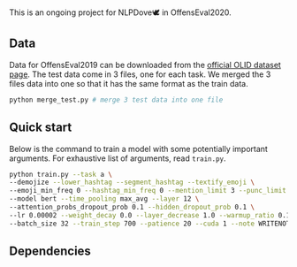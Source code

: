This is an ongoing project for NLPDove🕊 in OffensEval2020.

## Data

Data for OffensEval2019 can be downloaded from the [official OLID dataset page](https://sites.google.com/site/offensevalsharedtask/olid).
The test data come in 3 files, one for each task. We merged the 3 files data into one so that it has the same format as the train data.

```bash
python merge_test.py # merge 3 test data into one file
```



## Quick start
Below is the command to train a model with some potentially important arguments.
For exhaustive list of arguments, read `train.py`.
```bash
python train.py --task a \
--demojize --lower_hashtag --segment_hashtag --textify_emoji \
--emoji_min_freq 0 --hashtag_min_freq 0 --mention_limit 3 --punc_limit 3 \
--model bert --time_pooling max_avg --layer 12 \
--attention_probs_dropout_prob 0.1 --hidden_dropout_prob 0.1 \
--lr 0.00002 --weight_decay 0.0 --layer_decrease 1.0 --warmup_ratio 0.1 \
--batch_size 32 --train_step 700 --patience 20 --cuda 1 --note WRITENOTEHERE
```



## Dependencies

